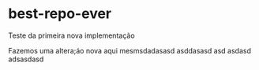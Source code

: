 # best-repo-ever

Teste da primeira nova implementação 

Fazemos uma altera;áo nova aqui mesmsdadasasd
asddasasd
asd
asdasd
adsasdasd